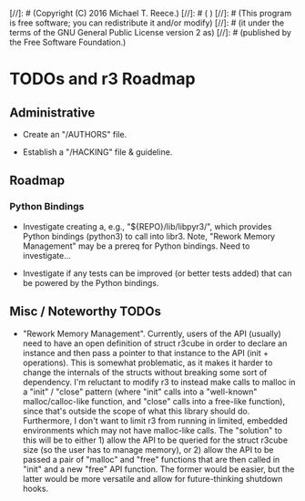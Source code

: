 [//]: # (Copyright (C) 2016 Michael T. Reece.)
[//]: # ( )
[//]: # (This program is free software; you can redistribute it and/or modify)
[//]: # (it under the terms of the GNU General Public License version 2 as)
[//]: # (published by the Free Software Foundation.)

# TODOs and r3 Roadmap

## Administrative

* Create an "/AUTHORS" file.

* Establish a "/HACKING" file & guideline.


## Roadmap

### Python Bindings

* Investigate creating a, e.g., "${REPO}/lib/libpyr3/", which provides Python
  bindings (python3) to call into libr3. Note, "Rework Memory Management" may
  be a prereq for Python bindings. Need to investigate...

* Investigate if any tests can be improved (or better tests added) that can be
  powered by the Python bindings.


## Misc / Noteworthy TODOs

* "Rework Memory Management". Currently, users of the API (usually) need to
  have an open definition of struct r3cube in order to declare an instance and
  then pass a pointer to that instance to the API (init + operations). This is
  somewhat problematic, as it makes it harder to change the internals of the
  structs without breaking some sort of dependency. I'm reluctant to modify r3
  to instead make calls to malloc in a "init" / "close" pattern (where "init"
  calls into a "well-known" malloc/calloc-like function, and "close" calls into
  a free-like function), since that's outside the scope of what this library
  should do. Furthermore, I don't want to limit r3 from running in limited,
  embedded environments which may not have malloc-like calls. The "solution" to
  this will be to either 1) allow the API to be queried for the struct r3cube
  size (so the user has to manage memory), or 2) allow the API to be passed a
  pair of "malloc" and "free" functions that are then called in "init" and a
  new "free" API function. The former would be easier, but the latter would be
  more versatile and allow for future-thinking shutdown hooks.
